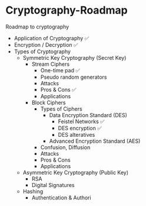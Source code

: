 # Cryptography-Roadmap
Roadmap to cryptography

- Application of Cryptography ✅
- Encryption / Decryption ✅
- Types of Cryptography
    - Symmetric Key Cryptography (Secret Key)
        - Stream Ciphers
            - One-time pad ✅
            - Pseudo random generators
            - Attacks
            - Pros & Cons ✅
            - Applications
        - Block Ciphers
            - Types of Ciphers
                - Data Encryption Standard (DES)
                   - Feistel Networks ✅
                    - DES encryption ✅
                    - DES alteratives
                - Advanced Encryption Standard (AES)
            - Confusion, Diffusion
            - Attacks
            - Pros & Cons
            - Applications
    - Asymmetric Key Cryptography (Public Key)
        - RSA
        - Digital Signatures
    - Hashing
        - Authentication & Authori
